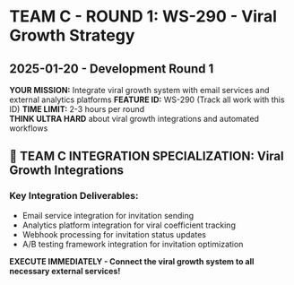 # TEAM C - ROUND 1: WS-290 - Viral Growth Strategy
## 2025-01-20 - Development Round 1

**YOUR MISSION:** Integrate viral growth system with email services and external analytics platforms
**FEATURE ID:** WS-290 (Track all work with this ID)
**TIME LIMIT:** 2-3 hours per round  
**THINK ULTRA HARD** about viral growth integrations and automated workflows

## 🎯 TEAM C INTEGRATION SPECIALIZATION: Viral Growth Integrations

### Key Integration Deliverables:
- Email service integration for invitation sending
- Analytics platform integration for viral coefficient tracking
- Webhook processing for invitation status updates
- A/B testing framework integration for invitation optimization

**EXECUTE IMMEDIATELY - Connect the viral growth system to all necessary external services!**
